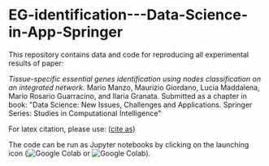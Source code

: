 # EG-identification---Data-Science-in-App-Springer

This repository contains data and code for reproducing all experimental results of paper:

*Tissue-specific essential genes identification using nodes classification on an integrated network*.
Mario Manzo, Maurizio Giordano, Lucia Maddalena, Mario Rosario Guarracino, and Ilaria Granata.
Submitted as a chapter in book: "Data Science: New Issues, Challenges and Applications. Springer Series: Studies in Computational Intelligence"

For latex citation, please use: ([cite as](https://github.com/giordamaug/EG-identification---Data-Science-in-App-Springer/blob/470cea0e6470bfd5bca793ff88651a111de7e383/cite.bib))

The code can be run as Jupyter notebooks by clicking on the launching icon (![Google Colab](https://colab.research.google.com/assets/colab-badge.svg) or ![Google Colab](https://mybinder.org/badge_logo.svg)).

